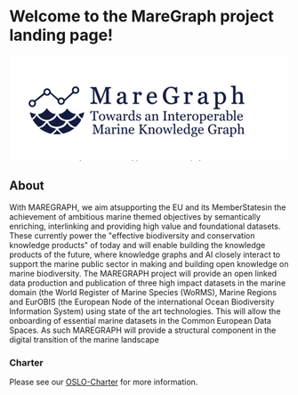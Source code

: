 # Welcome to the MareGraph project landing page!
![MG](https://github.com/MareGraph-EU/maregraph-eu.github.io/blob/main/img/maregraph-horizontal.png)

## About
With MAREGRAPH, we aim atsupporting the EU and its MemberStatesin the achievement of ambitious marine themed
objectives by semantically enriching, interlinking and providing high value and foundational datasets. These currently
power the "effective biodiversity and conservation knowledge products" of today and will enable building the knowledge
products of the future, where knowledge graphs and AI closely interact to support the marine public sector in making and
building open knowledge on marine biodiversity. The MAREGRAPH project will provide an open linked data production
and publication of three high impact datasets in the marine domain (the World Register of Marine Species (WoRMS),
Marine Regions and EurOBIS (the European Node of the international Ocean Biodiversity Information System) using
state of the art technologies. This will allow the onboarding of essential marine datasets in the Common European Data
Spaces. As such MAREGRAPH will provide a structural component in the digital transition of the marine landscape

### Charter
Please see our [OSLO-Charter](/files/Charter_Maregraph_OSLO.pdf) for more information. 




